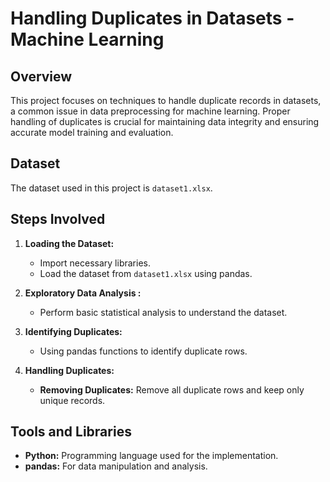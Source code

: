 # Handling Duplicates in Datasets - Machine Learning

## Overview
This project focuses on techniques to handle duplicate records in datasets, a common issue in data preprocessing for machine learning. Proper handling of duplicates is crucial for maintaining data integrity and ensuring accurate model training and evaluation.

## Dataset
The dataset used in this project is `dataset1.xlsx`.

## Steps Involved
1. **Loading the Dataset:**
   - Import necessary libraries.
   - Load the dataset from `dataset1.xlsx` using pandas.

2. **Exploratory Data Analysis :**
   - Perform basic statistical analysis to understand the dataset.

3. **Identifying Duplicates:**
   - Using pandas functions to identify duplicate rows.

4. **Handling Duplicates:**
   - **Removing Duplicates:** Remove all duplicate rows and keep only unique records.

## Tools and Libraries
- **Python:** Programming language used for the implementation.
- **pandas:** For data manipulation and analysis.

